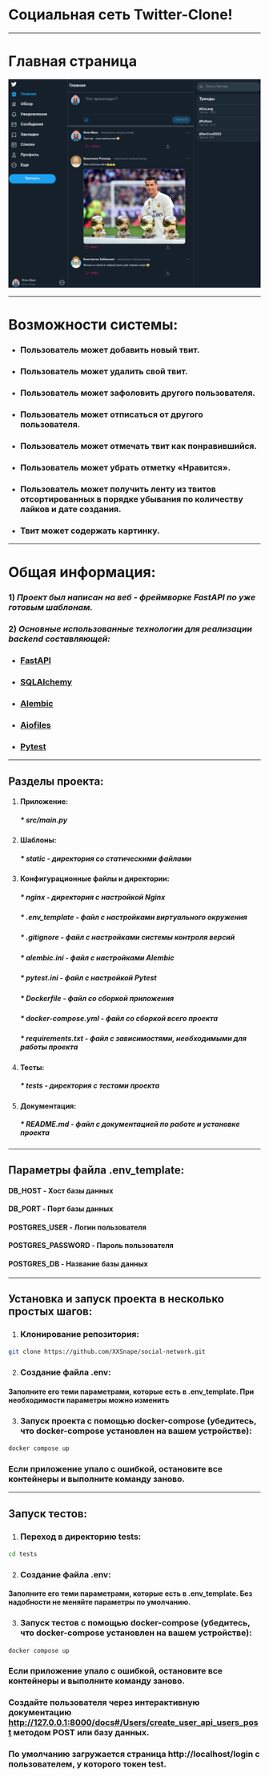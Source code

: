 # Социальная сеть Twitter-Clone!
___
# Главная страница
![Главная страница](twitter.png)
___
# Возможности системы:
* ### __Пользователь может добавить новый твит.__
* ### __Пользователь может удалить свой твит.__
* ### __Пользователь может зафоловить другого пользователя.__
* ### __Пользователь может отписаться от другого пользователя.__
* ### __Пользователь может отмечать твит как понравившийся.__
* ### __Пользователь может убрать отметку «Нравится».__
* ### __Пользователь может получить ленту из твитов отсортированных в порядке убывания по количеству лайков и дате создания.__
* ### __Твит может содержать картинку.__

___
# Общая информация:
### 1) *Проект был написан на веб - фреймворке **FastAPI** по уже готовым шаблонам.*
### 2) *Основные использованные технологии для реализации backend составляющей:*
* ### [FastAPI](https://fastapi.tiangolo.com/)
* ### [SQLAlchemy](https://www.sqlalchemy.org/)
* ### [Alembic](https://alembic.sqlalchemy.org/en/latest/)
* ### [Aiofiles](https://pypi.org/project/aiofiles/)
* ### [Pytest](https://pypi.org/project/pytest/)

___
## Разделы проекта:
1) #### Приложение:
   ##### * ___src/main.py___

2) #### Шаблоны:
   ##### * ___static___ - директория со статическими файлами

3) #### Конфигурационные файлы и директории:
   ##### * ___nginx___ - директория с настройкой Nginx
   ##### * ___.env_template___ - файл с настройками виртуального окружения
   ##### * ___.gitignore___ - файл с настройками системы контроля версий
   ##### * ___alembic.ini___ - файл с настройками Alembic
   ##### * ___pytest.ini___ - файл с настройкой Pytest
   ##### * ___Dockerfile___ - файл со сборкой приложения
   ##### * ___docker-compose.yml___ - файл со сборкой всего проекта
   ##### * ___requirements.txt___ - файл с зависимостями, необходимыми для работы проекта

4) #### Тесты:
   ##### * ___tests___ - директория с тестами проекта

5) #### Документация:
   ##### * ___README.md___ - файл с документацией по работе и установке проекта

___
## __Параметры файла .env_template__:
#### DB_HOST - Хост базы данных
#### DB_PORT - Порт базы данных
#### POSTGRES_USER - Логин пользователя 
#### POSTGRES_PASSWORD - Пароль пользователя
#### POSTGRES_DB - Название базы данных

___
## Установка и запуск проекта в несколько простых шагов:

1) ### Клонирование репозитория:
```sh
git clone https://github.com/XXSnape/social-network.git
```
2) ### Создание файла .env:

#### __Заполните его теми параметрами, которые есть в .env_template. При необходимости параметры можно изменить__

3) ### Запуск проекта с помощью docker-compose (убедитесь, что docker-compose установлен на вашем устройстве):
```sh
docker compose up
```

### Если приложение упало с ошибкой, остановите все контейнеры и выполните команду заново.
___
## Запуск тестов:
1) ### Переход в директорию tests:
```sh
cd tests
```
2) ### Создание файла .env:

#### __Заполните его теми параметрами, которые есть в .env_template. Без надобности не меняйте параметры по умолчанию.__

3) ### Запуск тестов с помощью docker-compose (убедитесь, что docker-compose установлен на вашем устройстве):
```sh
docker compose up
```
### Если приложение упало с ошибкой, остановите все контейнеры и выполните команду заново.

### __Создайте пользователя через интерактивную документацию http://127.0.0.1:8000/docs#/Users/create_user_api_users_post методом POST или базу данных.__
### __По умолчанию загружается страница http://localhost/login с пользователем, у которого токен test.__

